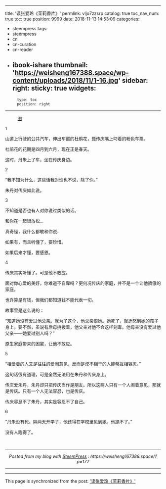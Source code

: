 
---
title: '读张爱玲《茉莉香片》'
permlink: vljo7zzsrp
catalog: true
toc_nav_num: true
toc: true
position: 9999
date: 2018-11-13 14:53:09
categories:
- steempress
tags:
- steempress
- cn
- cn-curation
- cn-reader
- ibook-ishare
thumbnail: 'https://weisheng167388.space/wp-content/uploads/2018/11/1-16.jpg'
sidebar:
    right:
        sticky: true
widgets:
    -
        type: toc
        position: right
---



<figure class="wp-block-image"><img src="https://weisheng167388.space/wp-content/uploads/2018/11/1-16.jpg" alt="" class="wp-image-178"/><br/><figcaption><a href="https://mmxv.imgmoe.com/sites/default/files/styles/l/public/images/20150817/145922-edbf6dfb081ee848a3ccd413c18756b3af478ff4/mo_li_xiang_pian_2.jpg?itok=iY-SAxvD">图</a></figcaption></figure>



<p>1</p>



<p>山道上行驶的公共汽车，伸出车窗的杜鹃花，聂传庆嘴上叼着的粉色车票。</p>



<p>杜鹃花的花期是四月到六月，现在正是春天。</p>



<p>这时，丹朱上了车，坐在传庆身边。</p>



<p>2</p>



<p>“我不知为什么，这些话我对谁也不说，除了你。”</p>



<p>朱丹对传庆如此说。</p>



<p>3</p>



<p>不知道是否也有人对你说过类似的话。</p>



<p>和你在一起很放松...</p>



<p>真奇怪，我什么都敢和你说..</p>



<p>如果有，而且听懂了，要珍惜。</p>



<p>如果后来才懂，要感恩。</p>



<p>4</p>



<p>传庆其实听懂了。可是他不敢应。</p>



<p>面对你心爱的美好，你难道不自卑吗？更何况传庆的家庭，并不是一个让他骄傲的家庭。</p>



<p>也许算是有钱，但我们都知道钱不能代表一切。</p>



<p>故事里是这么说的：</p>



<p>“知道她没有爱过他父亲。就为了这个，他父亲恨她。她死了，就迁怒到她的孩子身上。要不然，虽说有后母挑拨着，他父亲对他不会这样刻毒。他母亲没有爱过他父亲——她爱过别人吗？”</p>



<p>原生家庭带来的困窘，让他不敢应。</p>



<p>5</p>



<p>“相爱着的人又是往往的爱闹意见，反而是漠不相干的人能够互相容忍。”</p>



<p>这句话很有道理，可是全然无法用在朱丹和传庆身上。</p>



<p>传庆爱朱丹，朱丹却只把传庆当作是朋友。所以这两人只有一个人闹着意见，那就是传庆。只有一个人无法容忍，也是传庆。</p>



<p>传庆容忍不了朱丹，其实是容忍不了自己。</p>



<p>6</p>



<p>“丹朱没有死。隔两天开学了，他还得在学校里见到她。他跑不了。”</p>



<p>没有人跑得了。</p>
 <br /><center><hr/><em>Posted from my blog with <a href='https://wordpress.org/plugins/steempress/'>SteemPress</a> : https://weisheng167388.space/?p=177 </em><hr/></center>          

- - -

This page is synchronized from the post: ['读张爱玲《茉莉香片》'](https://steemit.com/@weisheng167388/vljo7zzsrp)
